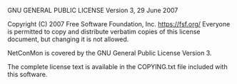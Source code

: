 GNU GENERAL PUBLIC LICENSE
                       Version 3, 29 June 2007

 Copyright (C) 2007 Free Software Foundation, Inc. <https://fsf.org/>
 Everyone is permitted to copy and distribute verbatim copies
 of this license document, but changing it is not allowed.

NetConMon is covered by the GNU General Public License Version 3.

The complete license text is available in the COPYING.txt file included with this software.
